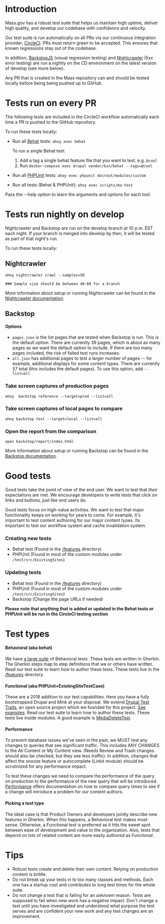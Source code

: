 # Introduction

Mass.gov has a robust test suite that helps us maintain high uptime, deliver high quality, and develop our codebase with confidence and velocity.

Our test suite is run automatically on all PRs via our continuous integration provider, [CircleCI](circleci.com/gh/massgov/mass). PRs must return green to be accepted. This ensures that known regressions stay out of the codebase.

In addition, [BackstopJS](https://github.com/massgov/mass/blob/develop/backstop/README.md) (visual regression testing) and [Nightcrawler](https://github.com/massgov/mass/blob/develop/.circleci/nightcrawler/README.md) (5xx error testing) are run a nightly on the CD environment on the latest version of develop (see more below).

Any PR that is created in the Mass repository can and should be tested locally before being being pushed up to GitHub.

# Tests run on every PR

The following tests are included in the CircleCI workflow automatically each time a PR is pushed to the GitHub repository. 

To run these tests locally:

- Run all [Behat](http://behat.org) tests: `ahoy exec behat`

  To run a single Behat test:

  1. Add a tag a single behat feature file that you want to test. e.g. `@cool`
  1. Run `docker-compose exec drupal vendor/bin/behat --tags=@cool`

- Run all [PHPUnit](https://phpunit.de/) tests: `ahoy exec phpunit docroot/modules/custom`

- Run all tests (Behat & PHPUnit): `ahoy exec scripts/ma-test`

Pass the --help option to learn the arguments and options for each tool.

# Tests run nightly on develop

Nightcrawler and Backstop are run on the develop branch at 10 p.m. EST each night. If your branch is merged into develop by then, it will be tested as part of that night's run.

To run these tests locally:

## Nightcrawler

```
ahoy nightcrawler crawl --samples=50

### Sample size should be between 40-60 for a branch
```

More information about setup or running Nightcrawler can be found in the [Nightcrawler documentation](https://github.com/massgov/mass/blob/develop/.circleci/nightcrawler/README.md).


## Backstop

#### Options
  - `pages.json` is the list pages that are tested when Backstop is run. This is the default option. There are currently 39 pages, which is about as many pages as we want the default option to include. If there are too many pages included, the risk of failed test runs increases.
  - `all.json` has additional pages to test a larger number of pages -- for example, additional displays for some content types. There are currently 57 total (this includes the default pages). To use this option, add `--list=all`

### Take screen captures of production pages
`ahoy  backstop reference --target=prod --list=all`

### Take screen captures of local pages to compare
`ahoy backstop test --target=local --list=all`

### Open the report from the comparison 
`open backstop/report/index.html`

More information about setup or running Backstop can be found in the [Backstop documentation](https://github.com/massgov/mass/blob/develop/backstop/README.md).

# Good tests

Good tests take the point of view of the end user. We want to test that _their_ expectations are met. We encourage developers to write tests that click on links and buttons, just like end users do.

Good tests focus on high-value activities. We want to test that major functionality keeps on working for years to come. For example, it's important to test content authoring for our major content types. Its important to test our workflow system and cache invalidation system.

### Creating new tests

- Behat test (Found in the [/features](https://github.com/massgov/mass/tree/develop/features) directory)
- PHPUnit (Found in most of the custom modules under `/test/src/ExistingSites`)

### Updating tests

- Behat test (Found in the [/features](https://github.com/massgov/mass/tree/develop/features) directory)
- PHPUnit (Found in most of the custom modules under `/test/src/ExistingSites`)
- Backstop (Change the page URLs if needed)

**Please note that anything that is added or updated in the Behat tests or PHPUnit will be run in the CircleCI testing section**

# Test types

#### Behavioral (aka behat)

We have [a large suite](https://github.com/massgov/mass/tree/develop/features) of Behavioral tests. These tests are written in Gherkin. The Gherkin steps map to step definitions that we or others have written. Read our test suite to learn how to author these tests. These tests live in the [/features](https://github.com/massgov/mass/tree/develop/features) directory.

#### Functional (aka PHPUnit+ExistingSiteTestCase)

These are a 2018 addition to our test capabilities. Here you have a fully bootstrapped Drupal and Mink at your disposal. We extend [Drupal Test Traits](https://github.com/weitzman/drupal-test-traits), an open source project which we founded for this project. [See examples](https://github.com/massgov/mass/tree/develop/docroot/modules/custom/mass_utility/tests/src/ExistingSite). Read our test suite to learn how to author these tests. These tests live inside modules. A good example is [MediaDeleteTest](https://github.com/massgov/mass/blob/develop/docroot/modules/custom/mass_media/tests/src/ExistingSite/MediaDeleteTest.php).

#### Performance

To prevent database issues we've seen in the past, we MUST test any changes to queries that see significant traffic. This includes ANY CHANGES to the All Content or My Content view. (Needs Review and Trash changes should also be checked, but they see less traffic). In addition, changes that affect the snooze feature or autocomplete (Linkit module) should be scrutinized for any performance impact.

To test these changes we need to compare the performance of the query on production to the performance of the new query that will be introduced. [Performance](/performance.md) offers documentation on how to compare query times to see if a change will introduce a problem for our content authors.

#### Picking a test type

The ideal case is that Product Owners and developers jointly describe new features in Gherkin. When this happens, a Behavioral test makes most sense. Otherwise, a Functional test is preferred as it hits the sweet spot between ease of development and value to the organization. Also, tests that depend on lots of related content are more easily authored as Functional.

# Tips

- Robust tests create and delete their own content. Relying on production content is brittle.
- Do not break up your tests in to too many classes and methods. Each one has a startup cost and contributes to long test times for the whole suite.
- Do not change a test that is failing for an unknown reason. Tests are supposed to fail when new work has a negative impact. Don't change a test until you have investigated and understood what purpose the test serves and are confident your new work and any test changes are an improvement.
